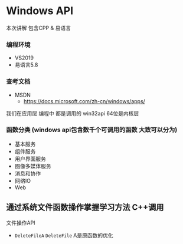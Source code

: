 # Windows API

本次讲解 包含CPP & 易语言 
### 编程环境
- VS2019
- 易语言5.8

### 查考文档
- MSDN
    - https://docs.microsoft.com/zh-cn/windows/apps/

我们在应用层  编程中 都是调用的  win32api
64位是内核层

### 函数分类 (windows api包含数千个可调用的函数  大致可以分为)
- 基本服务
- 组件服务
- 用户界面服务
- 图像多媒体服务
- 消息和协作
- 网络IO
- Web

## 通过系统文件函数操作掌握学习方法 C++调用
文件操作API
- `DeleteFileA` `DeleteFile` A是原函数的优化 

